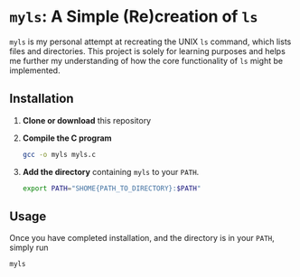 # `myls`: A Simple (Re)creation of `ls`
`myls` is my personal attempt at recreating the UNIX `ls` command, which lists files and directories. This project is solely for learning purposes and helps me further my understanding of how the core functionality of `ls` might be implemented. 

## Installation
1. **Clone or download** this repository
2. **Compile the C program**

    ```bash
    gcc -o myls myls.c
    ```
3. **Add the directory** containing `myls` to your `PATH`. 
    ```bash
    export PATH="SHOME{PATH_TO_DIRECTORY}:$PATH"
    ```

## Usage
Once you have completed installation, and the directory is in your `PATH`, simply run 
```bash
myls
```
